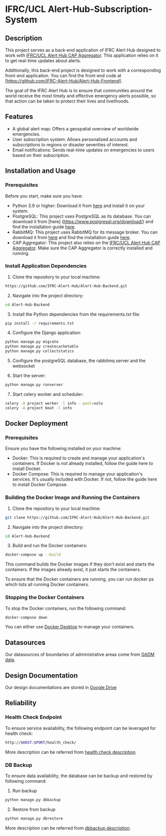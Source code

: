 # IFRC/UCL Alert-Hub-Subscription-System

## Description

This project serves as a back-end application of IFRC Alert Hub designed to work with [IFRC/UCL
Alert Hub CAP Aggregator](https://github.com/IFRC-Alert-Hub/Alert-Hub-CAP-Aggregator).
This application relies on it to get real-time updates about alerts.

Additionally, this back-end project is designed to work with a corresponding front-end application.
You can find the front-end code at [https://github.com/IFRC-Alert-Hub/Alert-Hub-Frontend].

The goal of the IFRC Alert Hub is to ensure that communities around the world receive the most
timely and effective emergency alerts possible, so that action can be taken to protect their lives
and livelihoods.

## Features

- A global alert map: Offers a geospatial overview of worldwide emergencies.
- User subscription system: Allows personalized accounts and subscriptions to regions or disaster
  severities of interest.
- Email notifications: Sends real-time updates on emergencies to users based on their subscription.

## Installation and Usage

### Prerequisites

Before you start, make sure you have:

- Python 3.9 or higher: Download it from [here](https://www.python.org/downloads/) and install
  it on your system.
- PostgreSQL: This project uses PostgreSQL as its database. You can download it from [here]
  (https://www.postgresql.org/download/) and find the installation
  guide [here](https://www.postgresql.org/docs/10/installation.html).
- RabbitMQ: This project uses RabbitMQ for its message broker. You can download it
  from [here](https://www.rabbitmq.com/download.html) and find the installation
  guide [here](https://www.rabbitmq.com/install-guide.html).
- CAP Aggregator: This project also relies on
  the [IFRC/UCL Alert Hub CAP Aggregator](https://github.com/IFRC-Alert-Hub/Alert-Hub-CAP-Aggregator).
  Make sure the CAP Aggregator is correctly installed and running.

### Install Application Dependencies

1. Clone the repository to your local machine:

```bash
https://github.com/IFRC-Alert-Hub/Alert-Hub-Backend.git
```

2. Navigate into the project directory:

```bash
cd Alert-Hub-Backend
```

3. Install the Python dependencies from the requirements.txt file:

```bash
pip install -r requirements.txt
```

4. Configure the Django application:

```bash
python manage.py migrate
python manage.py createcachetable
python manage.py collectstatics
```

5. Configure the postgreSQL database, the rabbitmq server and the websocket

6. Start the server:
```bash
python manage.py runserver
```

7. Start celery worker and scheduler:
```bash
celery -A project worker -l info --pool=solo
celery -A project beat -l info
```

## Docker Deployment

### Prerequisites

Ensure you have the following installed on your machine:

- Docker: This is required to create and manage your application's containers. If Docker is not
  already installed, follow the guide here to install Docker.
- Docker Compose: This is required to manage your application's services. It's usually included
  with Docker. If not, follow the guide here to install Docker Compose.

### Building the Docker Image and Running the Containers

1. Clone the repository to your local machine:

```bash
git clone https://github.com/IFRC-Alert-Hub/Alert-Hub-Backend.git
```

2. Navigate into the project directory:

```bash
cd Alert-Hub-Backend
```

3. Build and run the Docker containers:

```bash
docker-compose up --build
```

This command builds the Docker images if they don't exist and starts the containers. If the images
already exist, it just starts the containers.

To ensure that the Docker containers are running, you can run docker ps which lists all running
Docker containers.

### Stopping the Docker Containers
To stop the Docker containers, run the following command:
```bash
docker-compose down
```

You can either use [Docker Desktop](https://www.docker.com/products/docker-desktop/) to manage 
your containers.

## Datasources
Our datasources of boundaries of administrative areas come from [GADM data](https://gadm.org/data.html).

## Design Documentation
Our design documentations are stored in [Google Drive](https://drive.google.com/drive/folders/1nMoEtwBAnaMjTywjXBGRNS1OZD4mPgUo)

## Reliability

### Health Check Endpoint

To ensure service availability, the following endpoint can be leveraged for health check:

```bash
http://$HOST:$PORT/health_check/
```

More description can be referred from [health check description](documents/health_check.md).

### DB Backup

To ensure data availability, the database can be backup and restored by following command:

1. Run backup
```bash
python manage.py dbbackup
```

2. Restore from backup
```bash
python manage.py dbrestore
```

More description can be referred from [dbbackup description](documents/dbbackup.md).
